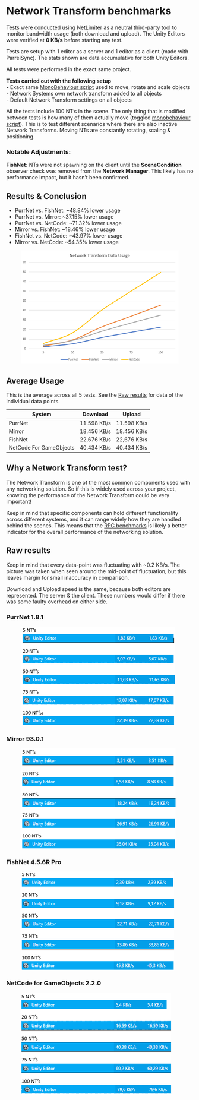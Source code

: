 # Network Transform benchmarks

Tests were conducted using NetLimiter as a neutral third-party tool to monitor bandwidth usage (both download and upload). The Unity Editors were verified at **0 KB/s** before starting any test.

Tests are setup with 1 editor as a server and 1 editor as a client (made with ParrelSync). The stats shown are data accumulative for both Unity Editors.

All tests were performed in the exact same project.

**Tests carried out with the following setup**\
**-** Exact same [MonoBehaviour script](https://gist.github.com/BobsiUnity/9e7379e7f6018ed10b32fa9460d0fe0e) used to move, rotate and scale objects\
\- Network Systems own network transform added to all objects\
\- Default Network Transform settings on all objects

All the tests include 100 NT’s in the scene. The only thing that is modified between tests is how many of them actually move (toggled [monobehaviour script](https://gist.github.com/BobsiUnity/9e7379e7f6018ed10b32fa9460d0fe0e)). This is to test different scenarios where there are also inactive Network Transforms. Moving NTs are constantly rotating, scaling & positioning.

### Notable Adjustments:

**FishNet:** NTs were not spawning on the client until the **SceneCondition** observer check was removed from the **Network Manager**. This likely has no performance impact, but it hasn’t been confirmed.

## Results & Conclusion

* PurrNet vs. FishNet: \~48.84% lower usage
* PurrNet vs. Mirror: \~37.15% lower usage
* PurrNet vs. NetCode: \~71.32% lower usage
* Mirror vs. FishNet: \~18.46% lower usage
* FishNet vs. NetCode: \~43.97% lower usage
* Mirror vs. NetCode: \~54.35% lower usage

<figure><img src="../../.gitbook/assets/image (5).png" alt=""><figcaption></figcaption></figure>

## Average Usage

This is the average across all 5 tests. See the [Raw results](network-transform-benchmarks.md#raw-results-1) for data of the individual data points.

| System                  | Download    | Upload      |
| ----------------------- | ----------- | ----------- |
| PurrNet                 | 11.598 KB/s | 11.598 KB/s |
| Mirror                  | 18.456 KB/s | 18.456 KB/s |
| FishNet                 | 22,676 KB/s | 22,676 KB/s |
| NetCode For GameObjects | 40.434 KB/s | 40.434 KB/s |

## Why a Network Transform test? <a href="#raw-results" id="raw-results"></a>

The Network Transform is one of the most common components used with any networking solution. So if this is widely used across your project, knowing the performance of the Network Transform could be very important!

Keep in mind that specific components can hold different functionality across different systems, and it can range widely how they are handled behind the scenes. This means that the [RPC benchmarks](performance.md) is likely a better indicator for the overall performance of the networking solution.



## Raw results <a href="#raw-results" id="raw-results"></a>

Keep in mind that every data-point was fluctuating with \~0.2 KB/s. The picture was taken when seen around the mid-point of fluctuation, but this leaves margin for small inaccuracy in comparison.

Download and Upload speed is the same, because both editors are represented. The server & the client. These numbers would differ if there was some faulty overhead on either side.

### PurrNet 1.8.1

<figure><img src="../../.gitbook/assets/image (30).png" alt=""><figcaption></figcaption></figure>

### Mirror 93.0.1

<figure><img src="../../.gitbook/assets/image (31).png" alt=""><figcaption></figcaption></figure>

### FishNet 4.5.6R Pro

<figure><img src="../../.gitbook/assets/image (32).png" alt=""><figcaption></figcaption></figure>

### NetCode for GameObjects 2.2.0

<figure><img src="../../.gitbook/assets/image (6).png" alt=""><figcaption></figcaption></figure>
